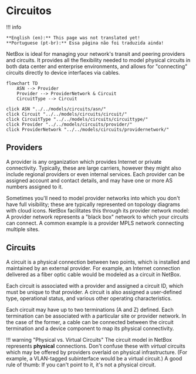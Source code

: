 # Circuitos

!!! info

    **English (en):** This page was not translated yet!
    **Portuguese (pt-br):** Essa página não foi traduzida ainda!

NetBox is ideal for managing your network's transit and peering providers and circuits. It provides all the flexibility needed to model physical circuits in both data center and enterprise environments, and allows for "connecting" circuits directly to device interfaces via cables.

```mermaid
flowchart TD
    ASN --> Provider
    Provider --> ProviderNetwork & Circuit
    CircuitType --> Circuit

click ASN "../../models/circuits/asn/"
click Circuit "../../models/circuits/circuit/"
click CircuitType "../../models/circuits/circuittype/"
click Provider "../../models/circuits/provider/"
click ProviderNetwork "../../models/circuits/providernetwork/"
```

## Providers

A provider is any organization which provides Internet or private connectivity. Typically, these are large carriers, however they might also include regional providers or even internal services. Each provider can be assigned account and contact details, and may have one or more AS numbers assigned to it.

Sometimes you'll need to model provider networks into which you don't have full visibility; these are typically represented on topology diagrams with cloud icons. NetBox facilitates this through its provider network model: A provider network represents a "black box" network to which your circuits can connect. A common example is a provider MPLS network connecting multiple sites.

## Circuits

A circuit is a physical connection between two points, which is installed and maintained by an external provider. For example, an Internet connection delivered as a fiber optic cable would be modeled as a circuit in NetBox.

Each circuit is associated with a provider and assigned a circuit ID, which must be unique to that provider. A circuit is also assigned a user-defined type, operational status, and various other operating characteristics.

Each circuit may have up to two terminations (A and Z) defined. Each termination can be associated with a particular site or provider network. In the case of the former, a cable can be connected between the circuit termination and a device component to map its physical connectivity.

!!! warning "Physical vs. Virtual Circuits"
    The circuit model in NetBox represents **physical** connections. Don't confuse these with _virtual_ circuits which may be offered by providers overlaid on physical infrastructure. (For example, a VLAN-tagged subinterface would be a virtual circuit.) A good rule of thumb: If you can't point to it, it's not a physical circuit.